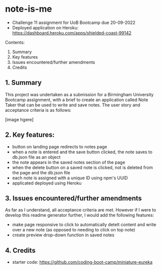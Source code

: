 # note-is-me
- Challenge 11 assignment for UoB Bootcamp due 20-09-2022
- Deployed application on Heroku: https://dashboard.heroku.com/apps/shielded-coast-99142

Contents:

1. Summary
2. Key features
3. Issues encountered/further amendments
4. Credits

## 1. Summary

This project was undertaken as a submission for a Birmingham University Bootcamp assignment, with a brief to create an application called Note Taker that can be used to write and save notes.  The user story and acceptance criteria is as follows:

[image hgere]

## 2. Key features:

- button on landing page redirects to notes page
- when a note is entered and the save button clicked, the note saves to db.json file as an object
- the note appears in the saved notes section of the page
- when the delete button on a saved note is clicked, not is deleted from the page and the db.json file
- each note is assigned with a unique ID using npm's UUID
- applicated deployed using Heroku


## 3. Issues encountered/further amendments

As far as I understand, all acceptance criteria are met.  However if I were to develop this readme generator further, I would add the following features:

- make page responsive to click to automatically detelt content and write over a new note (as opposed to needing to click on top note)
- create preview drop-down function in saved notes

## 4. Credits
- starter code: https://github.com/coding-boot-camp/miniature-eureka


